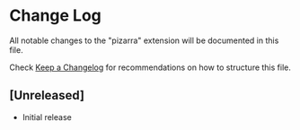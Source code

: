 # Change Log
All notable changes to the "pizarra" extension will be documented in this file.

Check [Keep a Changelog](http://keepachangelog.com/) for recommendations on how to structure this file.

## [Unreleased]
- Initial release
